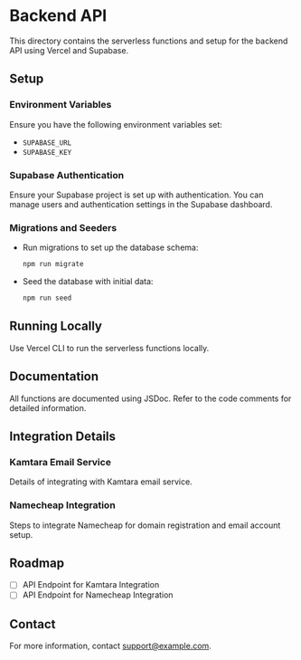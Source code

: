# Backend API

This directory contains the serverless functions and setup for the backend API using Vercel and Supabase.

## Setup

### Environment Variables
Ensure you have the following environment variables set:
- `SUPABASE_URL`
- `SUPABASE_KEY`

### Supabase Authentication
Ensure your Supabase project is set up with authentication. You can manage users and authentication settings in the Supabase dashboard.

### Migrations and Seeders
- Run migrations to set up the database schema:
  ```bash
  npm run migrate
  ```
- Seed the database with initial data:
  ```bash
  npm run seed
  ```

## Running Locally
Use Vercel CLI to run the serverless functions locally.

## Documentation
All functions are documented using JSDoc. Refer to the code comments for detailed information.

## Integration Details

### Kamtara Email Service
Details of integrating with Kamtara email service.

### Namecheap Integration
Steps to integrate Namecheap for domain registration and email account setup.

## Roadmap
- [ ] API Endpoint for Kamtara Integration
- [ ] API Endpoint for Namecheap Integration

## Contact
For more information, contact support@example.com.
